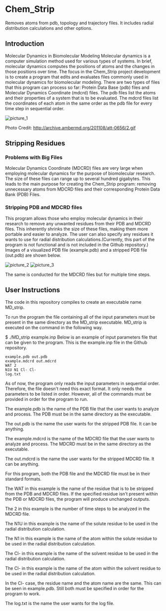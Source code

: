 # Chem_Strip
Removes atoms from pdb, topology and trajectory files. It includes radial distribution calculations and other options.

## Introduction

Molecular Dynamics in Biomolecular Modeling
Molecular dynamics is a computer simulation method used for various types of systems. In brief, molecular dynamics computes the positions of atoms and the changes in those positions over time. The focus in the Chem_Strip project development is to create a program that edits and evaluates files commonly used in molecular dynamics for biomolecular modeling. There are two types of files that this program can process so far: Protein Data Base (pdb) files and Molecular Dynamics Coordinate (mdcrd) files. The pdb files list the atoms and their properties of a system that is to be evaluated. The mdcrd files list the coordinates of each atom in the same order as the pdb file for every time step in sequential order.

![picture_1](https://camo.githubusercontent.com/434ca02e0b0d35dac483818dc96e96dd9a4825688cff6c192b1d06d66da91465/687474703a2f2f617263686976652e616d6265726d642e6f72672f3230313130382f6174742d303635362f322e676966)

Photo Credit: http://archive.ambermd.org/201108/att-0656/2.gif


## Stripping Residues

### Problems with Big Files
Molecular Dynamics Coordinate (MDCRD) files are very large when employing molecular dynamics for the purpose of biomolecular research. The size of these files can range up to several hundred gigabytes. This leads to the main purpose for creating the Chem_Strip program: removing unnecessary atoms from MDCRD files and their corresponding Protein Data Bank (PDB) Files.

### Stripping PDB and MDCRD files
This program allows those who employ molecular dynamics in their research to remove any unwanted residues from their PDB and MDCRD files. This inherently shrinks the size of these files, making them more portable and easier to analyze. The user can also specify any residues it wants to use for radial distribution calculations.(Currently, this part of the program is not functional and is not included in the Github repository.) Images of a visualized PDB file (example.pdb) and a stripped PDB file (out.pdb) are shown below.

![picture_2](https://github.com/chemMD/Chem_Strip/wiki/example.png)
![picture_3](https://github.com/chemMD/Chem_Strip/wiki/out.png)

The same is conducted for the MDCRD files but for multiple time steps.


## User Instructions
The code in this repository compiles to create an executable name MD_strip.

To run the program the file containing all of the input parameters must be present in the same directory as the MD_strip executable. MD_strip is executed on the command in the following way.

$ ./MD_strip example.inp
Below is an example of input parameters file that can be given to the program. This is the example.inp file in the Github repository.

```
example.pdb out.pdb
example.mdcrd out.mdcrd
WAT 2
N1U N1 Cl- Cl-
log.txt
```

As of now, the program only reads the input parameters in sequential order. Therefore, the file doesn't need this exact format. It only needs the parameters to be listed in order. However, all of the commands must be provided in order for the program to run.

The example.pdb is the name of the PDB file that the user wants to analyze and process. The PDB must be in the same directory as the executable.

The out.pdb is the name the user wants for the stripped PDB file. It can be anything.

The example.mdcrd is the name of the MDCRD file that the user wants to analyze and process. The MDCRD must be in the same directory as the executable.

The out.mdcrd is the name the user wants for the stripped MDCRD file. It can be anything.

For this program, both the PDB file and the MDCRD file must be in their standard formats.

The WAT in this example is the name of the residue that is to be stripped from the PDB and MDCRD files. If the specified residue isn't present within the PDB or MDCRD files, the program will produce unchanged outputs.

The 2 in this example is the number of time steps to be analyzed in the MDCRD file.

The N1U in this example is the name of the solute residue to be used in the radial distribution calculation.

The N1 in this example is the name of the atom within the solute residue to be used in the radial distribution calculation.

The Cl- in this example is the name of the solvent residue to be used in the radial distribution calculation.

The Cl- in this example is the name of the atom within the solvent residue to be used in the radial distribution calculation.

In the Cl- case, the residue name and the atom name are the same. This can be seen in example.pdb. Still both must be specified in order for the program to work.

The log.txt is the name the user wants for the log file.


